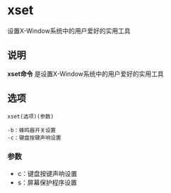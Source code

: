 xset
===

设置X-Window系统中的用户爱好的实用工具

## 说明

**xset命令** 是设置X-Window系统中的用户爱好的实用工具

## 选项

```
xset(选项)(参数)
```

  

```
-b：蜂鸣器开关设置
-c：键盘按键声响设置
```

### 参数  

*   c：键盘按键声响设置
*   s：屏幕保护程序设置


